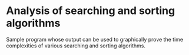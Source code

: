 # Analysis of searching and sorting algorithms
Sample program whose output can be used to graphically prove the time complexities of various searching and sorting algorithms.
